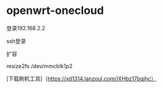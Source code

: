 # openwrt-onecloud


登录192.168.2.2

ssh登录

扩容

resize2fs /dev/mmcblk1p2

[下载刷机工具]（https://xd1314.lanzoul.com/iXHbz17bqjhc）
